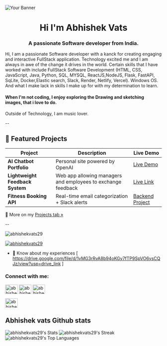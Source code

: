 ![Your Banner](https://www.digitalsolutionservices.com/img/services/web%20development.gif)
<h1 align="center">Hi I'm Abhishek Vats</h1>
<h3 align="center">A passionate Software developer from India.</h3>
Hi, I am a passionate Software developer with a kanck for creating engaging and interactive FullStack application. Technology excited me and I am always in awe of the change it drives in the world. Certain skills that I have worked with include FullStack Software Development (HTML, CSS, JavaScript, Java, Python, SQL, MYSQL, ReactJS,NodeJS, Flask, FastAPI, SqLite, Docker,Elastic search, Slack,  Render, Netlify, Vercel). Windows OS. And what I make lack in skills I make up for with my determination to learn.
<h4>When I'm not coding, I enjoy exploring the Drawing and sketching images, that i love to do.</h4>
Outside of Technology, I am music lover.

--

## 🚀 Featured Projects

| Project | Description | Live Demo |
|--------|-------------|-----------|
| **AI Chatbot Portfolio** | Personal site powered by OpenAI | [Live Demo](https://abhishekai.vercel.app/) |
| **Lightweight Feedback System** | Web app allowing managers and employees to exchange feedback | [Live Link](https://lightweight-feedback-system-1.netlify.app/) |
| **Fitness Booking API** | Real-time email categorization + Slack alerts | [Backend Project](https://fitness-booking-api.onrender.com/docs) |

🎯 More on my [Projects tab »](https://github.com/abhishekvats29?tab=repositories)

--

<p align="left"> <img src="https://komarev.com/ghpvc/?username=abhishekvats29&label=Profile%20views&color=0e75b6&style=flat" alt="abhishekvats29" /> </p>

<p align="left"> <a href="https://twitter.com/abhishekvats29" target="blank"><img src="https://img.shields.io/twitter/follow/abhishekvats29?logo=twitter&style=for-the-badge" alt="abhishekvats29" /></a> </p>

- 📄 Know about my experiences [ https://drive.google.com/file/d/1vMG3rRvA8b94oKGy7fTP9SpVO6ysCQJz/view?usp=drive_link ]

<h3 align="left">Connect with me:</h3>
<p align="left">
<a href="https://twitter.com/abhishekvats29" target="blank"><img align="center" src="https://raw.githubusercontent.com/rahuldkjain/github-profile-readme-generator/master/src/images/icons/Social/twitter.svg" alt="abhishekvats29" height="30" width="40" /></a>
<a href="https://linkedin.com/in/abhishekvats29" target="blank"><img align="center" src="https://raw.githubusercontent.com/rahuldkjain/github-profile-readme-generator/master/src/images/icons/Social/linked-in-alt.svg" alt="abhishekvats29" height="30" width="40" /></a>
<a href="https://www.hackerrank.com/abhishekvats29" target="blank"><img align="center" src="https://raw.githubusercontent.com/rahuldkjain/github-profile-readme-generator/master/src/images/icons/Social/hackerrank.svg" alt="abhishekvats29" height="30" width="40" /></a>
</p>
<a href="https://leetcode.com/u/abhishekvats29/" target="blank"><img align="center" src="https://raw.githubusercontent.com/rahuldkjain/github-profile-readme-generator/master/src/images/icons/Social/hackerrank.svg" alt="abhishekvats29" height="30" width="40" /></a>
</p>


## Abhishek vats Github stats
![abhishekvats29's Stats](https://github-readme-stats.vercel.app/api?username=abhishekvats29&theme=merko&show_icons=true&hide_border=true&count_private=true)
![abhishekvats29's Streak](https://github-readme-streak-stats.herokuapp.com/?user=abhishekvats29&theme=merko&hide_border=true)
![abhishekvats29's Top Languages](https://github-readme-stats.vercel.app/api/top-langs/?username=abhishekvats29&theme=merko&show_icons=true&hide_border=true&layout=compact)




